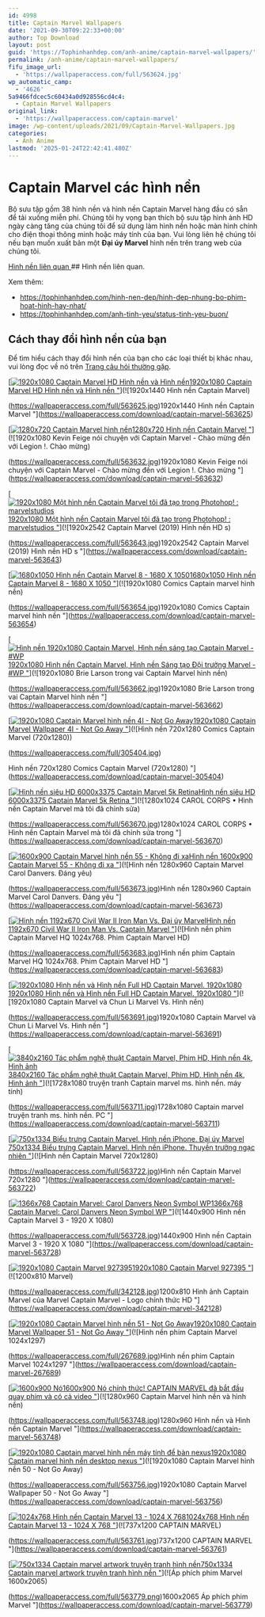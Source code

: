```yaml
---
id: 4998
title: Captain Marvel Wallpapers
date: '2021-09-30T09:22:33+00:00'
author: Top Download
layout: post
guid: 'https://Tophinhanhdep.com/anh-anime/captain-marvel-wallpapers/'
permalink: /anh-anime/captain-marvel-wallpapers/
fifu_image_url:
  - 'https://wallpaperaccess.com/full/563624.jpg'
wp_automatic_camp:
  - '4626'
5a9466fdcec5c60434a0d928556cd4c4:
  - Captain Marvel Wallpapers
original_link:
  - 'https://wallpaperaccess.com/captain-marvel'
image: /wp-content/uploads/2021/09/Captain-Marvel-Wallpapers.jpg
categories:
  - Ảnh Anime
lastmod: '2025-01-24T22:42:41.480Z'
---
```

# Captain Marvel các hình nền

Bộ sưu tập gồm 38 hình nền và hình nền Captain Marvel hàng đầu có sẵn để tải xuống miễn phí. Chúng tôi hy vọng bạn thích bộ sưu tập hình ảnh HD ngày càng tăng của chúng tôi để sử dụng làm hình nền hoặc màn hình chính cho điện thoại thông minh hoặc máy tính của bạn. Vui lòng liên hệ chúng tôi nếu bạn muốn xuất bản một **Đại úy Marvel** hình nền trên trang web của chúng tôi.

[Hình nền liên quan ](#related) ## Hình nền liên quan.

   
 Xem thêm:

   
- <https://tophinhanhdep.com/hinh-nen-dep/hinh-dep-nhung-bo-phim-hoat-hinh-hay-nhat/>
- <https://tophinhanhdep.com/anh-tinh-yeu/status-tinh-yeu-buon/>

## Cách thay đổi hình nền của bạn

Để tìm hiểu cách thay đổi hình nền của bạn cho các loại thiết bị khác nhau, vui lòng đọc về nó trên [Trang câu hỏi thường gặp](https://tophinhanhdep.com/faq/).

  
[[![1920x1080 Captain Marvel HD Hình nền và Hình nền](https://wallpaperaccess.com/full/563624.jpg)1920x1080 Captain Marvel HD Hình nền và Hình nền "](https://wallpaperaccess.com/download/captain-marvel-563624)](![1920x1440 Hình nền Captain Marvel)

(https://wallpaperaccess.com/full/563625.jpg)1920x1440 Hình nền Captain Marvel "](https://wallpaperaccess.com/download/captain-marvel-563625)

[[![1280x720 Captain Marvel hình nền](https://wallpaperaccess.com/full/563630.jpg)1280x720 Hình nền Captain Marvel "](https://wallpaperaccess.com/download/captain-marvel-563630)](![1920x1080 Kevin Feige nói chuyện với Captain Marvel - Chào mừng đến với Legion !.  Chào mừng)

(https://wallpaperaccess.com/full/563632.jpg)1920x1080 Kevin Feige nói chuyện với Captain Marvel - Chào mừng đến với Legion !. Chào mừng "](https://wallpaperaccess.com/download/captain-marvel-563632)

[[![1920x1080 Một hình nền Captain Marvel tôi đã tạo trong Photohop!  : marvelstudios](https://wallpaperaccess.com/full/563639.png)1920x1080 Một hình nền Captain Marvel tôi đã tạo trong Photohop! : marvelstudios "](https://wallpaperaccess.com/download/captain-marvel-563639)](![1920x2542 Captain Marvel (2019) Hình nền HD s)

(https://wallpaperaccess.com/full/563643.jpg)1920x2542 Captain Marvel (2019) Hình nền HD s "](https://wallpaperaccess.com/download/captain-marvel-563643)

[[![1680x1050 Hình nền Captain Marvel 8 - 1680 X 1050](https://wallpaperaccess.com/full/563646.jpg)1680x1050 Hình nền Captain Marvel 8 - 1680 X 1050 "](https://wallpaperaccess.com/download/captain-marvel-563646)](![1920x1080 Comics Captain marvel hình nền)

(https://wallpaperaccess.com/full/563654.jpg)1920x1080 Comics Captain marvel hình nền "](https://wallpaperaccess.com/download/captain-marvel-563654)

[[![Hình nền 1920x1080 Captain Marvel, Hình nền sáng tạo Captain Marvel - #WP](https://wallpaperaccess.com/full/563659.jpg)1920x1080 Hình nền Captain Marvel, Hình nền Sáng tạo Đội trưởng Marvel - #WP "](https://wallpaperaccess.com/download/captain-marvel-563659)](![1920x1080 Brie Larson trong vai Captain Marvel hình nền)

(https://wallpaperaccess.com/full/563662.jpg)1920x1080 Brie Larson trong vai Captain Marvel hình nền "](https://wallpaperaccess.com/download/captain-marvel-563662)

[[![1920x1080 Captain Marvel hình nền 4I - Not Go Away](https://wallpaperaccess.com/full/563665.jpg)1920x1080 Captain Marvel Wallpaper 4I - Not Go Away "](https://wallpaperaccess.com/download/captain-marvel-563665)](![Hình nền 720x1280 Comics Captain Marvel (720x1280))

(https://wallpaperaccess.com/full/305404.jpg)

Hình nền 720x1280 Comics Captain Marvel (720x1280) "](https://wallpaperaccess.com/download/captain-marvel-305404)

[[![Hình nền siêu HD 6000x3375 Captain Marvel 5k Retina](https://wallpaperaccess.com/full/563669.jpg)Hình nền siêu HD 6000x3375 Captain Marvel 5k Retina "](https://wallpaperaccess.com/download/captain-marvel-563669)](![1280x1024 CAROL CORPS • Hình nền Captain Marvel mà tôi đã chỉnh sửa)

(https://wallpaperaccess.com/full/563670.jpg)1280x1024 CAROL CORPS • Hình nền Captain Marvel mà tôi đã chỉnh sửa trong "](https://wallpaperaccess.com/download/captain-marvel-563670)

 [[![1600x900 Captain Marvel hình nền 55 - Không đi xa](https://wallpaperaccess.com/full/563671.jpg)Hình nền 1600x900 Captain Marvel 55 - Không đi xa "](https://wallpaperaccess.com/download/captain-marvel-563671)](![Hình nền 1280x960 Captain Marvel Carol Danvers.  Đáng yêu)

(https://wallpaperaccess.com/full/563673.jpg)Hình nền 1280x960 Captain Marvel Carol Danvers. Đáng yêu "](https://wallpaperaccess.com/download/captain-marvel-563673)

[[![Hình nền 1192x670 Civil War II Iron Man Vs.  Đại úy Marvel](https://wallpaperaccess.com/full/563674.jpg)Hình nền 1192x670 Civil War II Iron Man Vs. Captain Marvel "](https://wallpaperaccess.com/download/captain-marvel-563674)](![Hình nền phim Captain Marvel HQ 1024x768.  Phim Captain Marvel HD)

(https://wallpaperaccess.com/full/563683.jpg)Hình nền phim Captain Marvel HQ 1024x768. Phim Captain Marvel HD "](https://wallpaperaccess.com/download/captain-marvel-563683)

[[![1920x1080 Hình nền và Hình nền Full HD Captain Marvel.  1920x1080](https://wallpaperaccess.com/full/563690.jpg)1920x1080 Hình nền và Hình nền Full HD Captain Marvel. 1920x1080 "](https://wallpaperaccess.com/download/captain-marvel-563690)](![1920x1080 Captain Marvel và Chun Li Marvel Vs.  Hình nền)

(https://wallpaperaccess.com/full/563691.jpg)1920x1080 Captain Marvel và Chun Li Marvel Vs. Hình nền "](https://wallpaperaccess.com/download/captain-marvel-563691)

[[![3840x2160 Tác phẩm nghệ thuật Captain Marvel, Phim HD, Hình nền 4k, Hình ảnh](https://wallpaperaccess.com/full/563706.jpg)3840x2160 Tác phẩm nghệ thuật Captain Marvel, Phim HD, Hình nền 4k, Hình ảnh "](https://wallpaperaccess.com/download/captain-marvel-563706)](![1728x1080 truyện tranh Captain marvel ms.  hình nền.  máy tính)

(https://wallpaperaccess.com/full/563711.jpg)1728x1080 Captain marvel truyện tranh ms. hình nền. PC "](https://wallpaperaccess.com/download/captain-marvel-563711)

[[![750x1334 Biểu trưng Captain Marvel.  Hình nền iPhone.  Đại úy Marvel](https://wallpaperaccess.com/full/563717.jpg)750x1334 Biểu trưng Captain Marvel. Hình nền iPhone. Thuyền trưởng ngạc nhiên "](https://wallpaperaccess.com/download/captain-marvel-563717)](![Hình nền Captain Marvel 720x1280)

(https://wallpaperaccess.com/full/563722.jpg)Hình nền Captain Marvel 720x1280 "](https://wallpaperaccess.com/download/captain-marvel-563722)

[[![1366x768 Captain Marvel: Carol Danvers Neon Symbol WP](https://wallpaperaccess.com/full/563726.png)1366x768 Captain Marvel: Carol Danvers Neon Symbol WP "](https://wallpaperaccess.com/download/captain-marvel-563726)](![1440x900 Hình nền Captain Marvel 3 - 1920 X 1080)

(https://wallpaperaccess.com/full/563728.jpg)1440x900 Hình nền Captain Marvel 3 - 1920 X 1080 "](https://wallpaperaccess.com/download/captain-marvel-563728)

[[![1920x1080 Captain Marvel 927395](https://wallpaperaccess.com/full/563731.jpg)1920x1080 Captain Marvel 927395 "](https://wallpaperaccess.com/download/captain-marvel-563731)](![1200x810 Marvel)

(https://wallpaperaccess.com/full/342128.jpg)1200x810 Hình ảnh Captain Marvel của Marvel Captain Marvel - Logo chính thức HD "](https://wallpaperaccess.com/download/captain-marvel-342128)

[[![1920x1080 Captain Marvel hình nền 51 - Not Go Away](https://wallpaperaccess.com/full/563733.jpg)1920x1080 Captain Marvel Wallpaper 51 - Not Go Away "](https://wallpaperaccess.com/download/captain-marvel-563733)](![Hình nền phim Captain Marvel 1024x1297)

(https://wallpaperaccess.com/full/267689.jpg)Hình nền phim Captain Marvel 1024x1297 "](https://wallpaperaccess.com/download/captain-marvel-267689)

[[![1600x900 Nó](https://wallpaperaccess.com/full/563745.jpg)1600x900 Nó chính thức! CAPTAIN MARVEL đã bắt đầu quay phim và có cả video "](https://wallpaperaccess.com/download/captain-marvel-563745)](![1280x960 Captain Marvel hình nền và hình nền)

(https://wallpaperaccess.com/full/563748.jpg)1280x960 Hình nền và Hình nền Captain Marvel "](https://wallpaperaccess.com/download/captain-marvel-563748)

[[![1920x1080 Captain marvel hình nền máy tính để bàn nexus](https://wallpaperaccess.com/full/563750.jpg)1920x1080 Captain marvel hình nền desktop nexus "](https://wallpaperaccess.com/download/captain-marvel-563750)](![1920x1080 Captain Marvel hình nền 50 - Not Go Away)

(https://wallpaperaccess.com/full/563756.jpg)1920x1080 Captain Marvel Wallpaper 50 - Not Go Away "](https://wallpaperaccess.com/download/captain-marvel-563756)

[[![1024x768 Hình nền Captain Marvel 13 - 1024 X 768](https://wallpaperaccess.com/full/563757.jpg)1024x768 Hình nền Captain Marvel 13 - 1024 X 768 "](https://wallpaperaccess.com/download/captain-marvel-563757)](![737x1200 CAPTAIN MARVEL)

(https://wallpaperaccess.com/full/563761.jpg)737x1200 CAPTAIN MARVEL "](https://wallpaperaccess.com/download/captain-marvel-563761)

[[![750x1334 Captain marvel artwork truyện tranh hình nền](https://wallpaperaccess.com/full/305416.jpg)750x1334 Captain marvel artwork truyện tranh hình nền "](https://wallpaperaccess.com/download/captain-marvel-305416)](![Áp phích phim Marvel 1600x2065)

(https://wallpaperaccess.com/full/563779.png)1600x2065 Áp phích phim Marvel "](https://wallpaperaccess.com/download/captain-marvel-563779)
